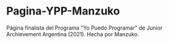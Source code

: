 # Pagina-YPP-Manzuko
Página finalista del Programa "Yo Puedo Programar" de Junior Archievement Argentina (2021). Hecha por Manzuko. 
